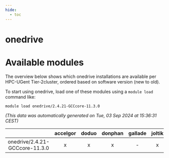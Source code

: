 ```yaml
---
hide:
  - toc
---
```


onedrive
========

# Available modules


The overview below shows which onedrive installations are available per HPC-UGent Tier-2cluster, ordered based on software version (new to old).

To start using onedrive, load one of these modules using a `module load` command like:

```shell
module load onedrive/2.4.21-GCCcore-11.3.0
```

*(This data was automatically generated on Tue, 03 Sep 2024 at 15:36:31 CEST)*  

| |accelgor|doduo|donphan|gallade|joltik|shinx|skitty|
| :---: | :---: | :---: | :---: | :---: | :---: | :---: | :---: |
|onedrive/2.4.21-GCCcore-11.3.0|x|x|x|-|x|-|x|
